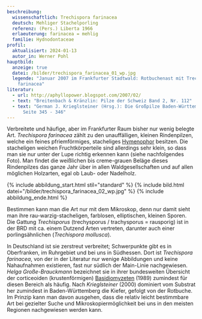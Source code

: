 ```yaml
---
beschreibung:
  wissenschaftlich: Trechispora farinacea
  deutsch: Mehliger Stachelporling
  referenz: (Pers.) Liberta 1966
  erlaeuterung: farinacea = mehlig
  familie: Hydnodontaceae
profil:
  aktualisiert: 2024-01-13
  autor_in: Werner Pohl
hauptbild:
  anzeige: true
  datei: /bilder/trechispora_farinacea_01_wp.jpg
  legende: "Januar 2007 im Frankfurter Stadtwald: Rotbuchenast mit Trechispora
    farinacea"
literatur:
  - url: http://aphyllopower.blogspot.com/2007/02/
  - text: "Breitenbach & Kränzlin: Pilze der Schweiz Band 2, Nr. 112"
  - text: "German J. Krieglsteiner (Hrsg.): Die Großpilze Baden-Württembergs Band 1
      Seite 345 - 346"
---
```

Verbreitete und häufige, aber im Frankfurter Raum bisher nur wenig belegte Art. *Trechispora farinacea* zählt zu den unauffälligen, kleinen Rindenpilzen, welche ein feines pfriemförmiges, stacheliges [Hymenophor](Hymenophor "Glossar") besitzen. Die stacheligen weichen Fruchtkörperteile sind allerdings sehr klein, so dass man sie nur unter der Lupe richtig erkennen kann (siehe nachfolgendes Foto). Man findet die weißlichen bis creme-grauen Beläge dieses Rindenpilzes das ganze Jahr über in allen Waldgesellschaften und auf allen möglichen Holzarten, egal ob Laub- oder Nadelholz.

{% include abbildung_start.html stil="standard" %}
{% include bild.html datei="/bilder/trechispora_farinacea_02_wp.jpg" %}
{% include abbildung_ende.html %}

Bestimmen kann man die Art nur mit dem Mikroskop, denn nur damit sieht man ihre rau-warzig-stacheligen, farblosen, elliptischen, kleinen Sporen. Die Gattung *Trechisporus* (trechysporus / trachysporus = rausporig) ist in der BRD mit ca. einem Dutzend Arten vertreten, darunter auch einer porlingsähnlichen (*Trechispora mollusca*).

In Deutschland ist sie zerstreut verbreitet; Schwerpunkte gibt es in Oberfranken, im Ruhrgebiet und bei uns in Südhessen. Dort ist *Trechispora farinacea*, von der in der Literatur nur wenige Abbildungen und keine Nahaufnahmen existieren, fast nur südlich der Main-Linie nachgewiesen. *Helga Große-Brauckmann* bezeichnet sie in ihrer bundesweiten Übersicht der corticeoiden (krustenförmigen) [Basidiomyzeten](Basidiomyzeten "Glossar") (1989) zumindest für diesen Bereich als häufig. Nach *Krieglsteiner* (2000) dominiert vom Substrat her zumindest in Baden-Württemberg die Kiefer, gefolgt von der Rotbuche. Im Prinzip kann man davon ausgehen, dass die relativ leicht bestimmbare Art bei gezielter Suche und Mikroskopiermöglichkeit bei uns in den meisten Regionen nachgewiesen werden kann.
